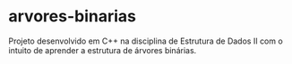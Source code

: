 # arvores-binarias
Projeto desenvolvido em C++ na disciplina de Estrutura de Dados II com o intuito de aprender a estrutura de árvores binárias. 
